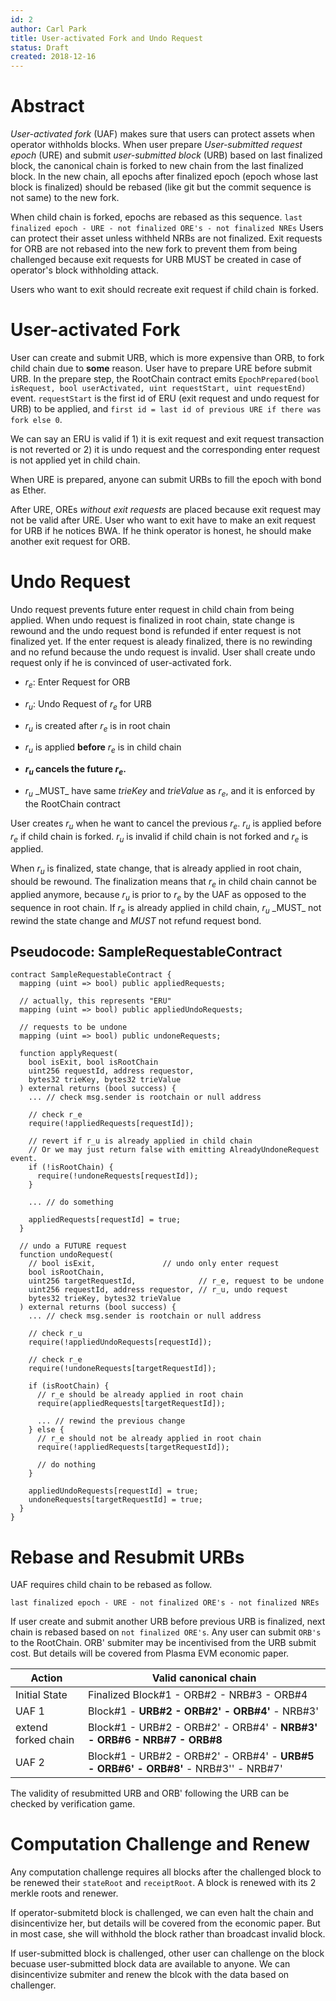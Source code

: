 ```yaml
---
id: 2
author: Carl Park
title: User-activated Fork and Undo Request
status: Draft
created: 2018-12-16
---
```


# Abstract

_User-activated fork_ (UAF) makes sure that users can protect assets when operator withholds blocks. When user prepare _User-submitted request epoch_ (URE) and submit _user-submitted block_ (URB) based on last finalized block, the canonical chain is forked to new chain from the last finalized block. In the new chain, all epochs after finalized epoch (epoch whose last block is finalized) should be rebased (like git but the commit sequence is not same) to the new fork.

When child chain is forked, epochs are rebased as this sequence.
`last finalized epoch - URE - not finalized ORE's - not finalized NREs`
Users can protect their asset unless withheld NRBs are not finalized. Exit requests for ORB are not rebased into the new fork to prevent them from being challenged because exit requests for URB MUST be created in case of operator's block withholding attack.

Users who want to exit should recreate exit request if child chain is forked.

# User-activated Fork

User can create and submit URB, which is more expensive than ORB, to fork child chain due to **some** reason. User have to prepare URE before submit URB. In the prepare step, the RootChain contract emits `EpochPrepared(bool isRequest, bool userActivated, uint requestStart, uint requestEnd)` event. `requestStart` is the first id of ERU (exit request and undo request for URB) to be applied, and `first id = last id of previous URE if there was fork else 0`.

We can say an ERU is valid if 1) it is exit request and exit request transaction is not reverted or 2) it is undo request and the corresponding enter request is not applied yet in child chain.

When URE is prepared, anyone can submit URBs to fill the epoch with bond as Ether.

After URE, OREs _without exit requests_ are placed because exit request may not be valid after URE. User who want to exit have to make an exit request for URB if he notices BWA. If he think operator is honest, he should make another exit request for ORB.

# Undo Request

Undo request prevents future enter request in child chain from being applied. When undo request is finalized in root chain, state change is rewound and the undo request bond is refunded if enter request is not finalized yet. If the enter request is aleady finalized, there is no rewinding and no refund because the undo request is invalid. User shall create undo request only if he is convinced of user-activated fork.

-   $r_e$: Enter Request for ORB

-   $r_u$: Undo Request of $r_e$ for URB

-   $r_u$ is created after $r_e$ is in root chain

-   $r_u$ is applied **before** $r_e$ is in child chain

-   **$r_u$ cancels the future $r_e$.**

-   $r_u$ \_MUST_ have same $trieKey$ and $trieValue$ as $r_e$, and it is enforced by the RootChain contract

User creates $r_u$ when he want to cancel the previous $r_e$. $r_u$ is applied before $r_e$ if child chain is forked. $r_u$ is invalid if child chain is not forked and $r_e$ is applied.

When $r_u$ is finalized, state change, that is already applied in root chain, should be rewound. The finalization means that $r_e$ in child chain cannot be applied anymore, because $r_u$ is prior to $r_e$ by the UAF as opposed to the sequence in root chain. If $r_e$ is already applied in child chain, $r_u$ \_MUST_ not rewind the state change and _MUST_ not refund request bond.

## Pseudocode: SampleRequestableContract

```solidity
contract SampleRequestableContract {
  mapping (uint => bool) public appliedRequests;

  // actually, this represents "ERU"
  mapping (uint => bool) public appliedUndoRequests;

  // requests to be undone
  mapping (uint => bool) public undoneRequests;

  function applyRequest(
    bool isExit, bool isRootChain
    uint256 requestId, address requestor,
    bytes32 trieKey, bytes32 trieValue
  ) external returns (bool success) {
    ... // check msg.sender is rootchain or null address

    // check r_e
    require(!appliedRequests[requestId]);

    // revert if r_u is already applied in child chain
    // Or we may just return false with emitting AlreadyUndoneRequest event.
    if (!isRootChain) {
      require(!undoneRequests[requestId]);
    }

    ... // do something

    appliedRequests[requestId] = true;
  }

  // undo a FUTURE request
  function undoRequest(
    // bool isExit,               // undo only enter request
    bool isRootChain,
    uint256 targetRequestId,              // r_e, request to be undone
    uint256 requestId, address requestor, // r_u, undo request
    bytes32 trieKey, bytes32 trieValue
  ) external returns (bool success) {
    ... // check msg.sender is rootchain or null address

    // check r_u
    require(!appliedUndoRequests[requestId]);

    // check r_e
    require(!undoneRequests[targetRequestId]);

    if (isRootChain) {
      // r_e should be already applied in root chain
      require(appliedRequests[targetRequestId]);

      ... // rewind the previous change
    } else {
      // r_e should not be already applied in root chain
      require(!appliedRequests[targetRequestId]);

      // do nothing
    }

    appliedUndoRequests[requestId] = true;
    undoneRequests[targetRequestId] = true;
  }
}
```

# Rebase and Resubmit URBs

UAF requires child chain to be rebased as follow.

`last finalized epoch - URE - not finalized ORE's - not finalized NREs`

If user create and submit another URB before previous URB is finalized, next chain is rebased based on `not finalized ORE's`. Any user can submit `ORB's` to the RootChain. ORB' submiter may be incentivised from the URB submit cost. But details will be covered from Plasma EVM economic paper.

| Action              | Valid canonical chain                                                              |
| ------------------- | ---------------------------------------------------------------------------------- |
| Initial State       | Finalized Block#1 - ORB#2 - NRB#3 - ORB#4                                          |
| UAF 1               | Block#1 - **URB#2 - ORB#2' - ORB#4'** - NRB#3'                                     |
| extend forked chain | Block#1 - URB#2 - ORB#2' - ORB#4' - **NRB#3' - ORB#6 - NRB#7 - ORB#8**             |
| UAF 2               | Block#1 - URB#2 - ORB#2' - ORB#4' - **URB#5 - ORB#6' - ORB#8'** - NRB#3'' - NRB#7' |

The validity of resubmitted URB and ORB' following the URB can be checked by verification game.

# Computation Challenge and Renew

Any computation challenge requires all blocks after the challenged block to be renewed their `stateRoot` and `receiptRoot`. A block is renewed with its 2 merkle roots and renewer.

If operator-submitetd block is challenged, we can even halt the chain and disincentivize her, but details will be covered from the economic paper. But in most case, she will withhold the block rather than broadcast invalid block.

If user-submitted block is challenged, other user can challenge on the block becuase user-submitted block data are available to anyone. We can disincentivize submiter and renew the blcok with the data based on challenger.
